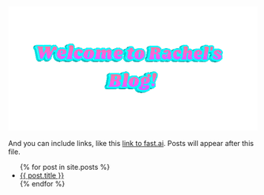  ![Welcome banner](images/welcome-banner-1.gif)


And you can include links, like this [link to fast.ai](https://www.fast.ai). Posts will appear after this file.

<ul>
  {% for post in site.posts %}
    <li>
      <a href="{{ post.url }}">{{ post.title }}</a>
    </li>
  {% endfor %}
</ul>